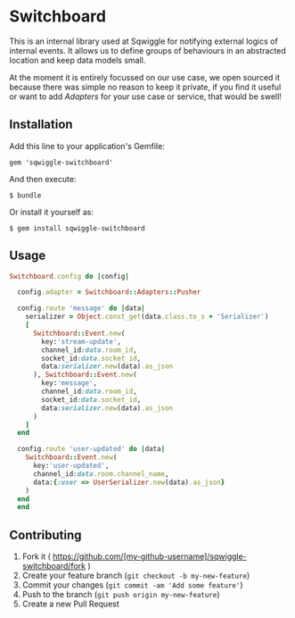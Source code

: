 # Switchboard

This is an internal library used at Sqwiggle for notifying external logics of internal events.
It allows us to define groups of behaviours in an abstracted location and keep data models small.

At the moment it is entirely focussed on our use case, we open sourced it because there was simple no reason to keep it private, if you find it useful or want to add *Adapters* for your use case or service, that would be swell!

## Installation

Add this line to your application's Gemfile:

    gem 'sqwiggle-switchboard'

And then execute:

    $ bundle

Or install it yourself as:

    $ gem install sqwiggle-switchboard

## Usage

```Ruby
Switchboard.config do |config|

  config.adapter = Switchboard::Adapters::Pusher

  config.route 'message' do |data|
    serializer = Object.const_get(data.class.to_s + 'Serializer')
    [
      Switchboard::Event.new(
        key:'stream-update',
        channel_id:data.room_id, 
        socket_id:data.socket_id, 
        data:serializer.new(data).as_json
      ), Switchboard::Event.new(
        key:'message', 
        channel_id:data.room_id, 
        socket_id:data.socket_id, 
        data:serializer.new(data).as_json
      )
    ]
  end

  config.route 'user-updated' do |data|
    Switchboard::Event.new(
      key:'user-updated', 
      channel_id:data.room.channel_name, 
      data:{:user => UserSerializer.new(data).as_json}
    )
  end
  end
  ```

## Contributing

1. Fork it ( https://github.com/[my-github-username]/sqwiggle-switchboard/fork )
2. Create your feature branch (`git checkout -b my-new-feature`)
3. Commit your changes (`git commit -am 'Add some feature'`)
4. Push to the branch (`git push origin my-new-feature`)
5. Create a new Pull Request
